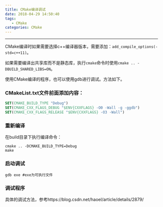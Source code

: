 ```yaml
---
title: CMake编译调试
date: 2018-04-29 14:50:40
tags:
   - CMake
categories: CMake
---
```


-----

CMake编译时如果需要选择c++编译器版本，需要添加：`add_compile_options(-std=c++11)`。

如果需要编译出共享库而不是静态库，执行`cmake`命令时使用`cmake .. -DBUILD_SHARED_LIBS=ON`。



使用CMake编译的程序，也可以使用gdb进行调试。方法如下。

### CMakeList.txt文件前面添加内容：

~~~cmake
SET(CMAKE_BUILD_TYPE "Debug") 
SET(CMAKE_CXX_FLAGS_DEBUG "$ENV{CXXFLAGS} -O0 -Wall -g -ggdb")
SET(CMAKE_CXX_FLAGS_RELEASE "$ENV{CXXFLAGS} -O3 -Wall")
~~~

### 重新编译

在build目录下执行编译命令：

~~~shell
cmake .. -DCMAKE_BUILD_TYPE=Debug
make
~~~

### 启动调试

~~~shell
gdb exe #exe为可执行文件
~~~

### 调试程序

具体的调试方法，参考https://blog.csdn.net/haoel/article/details/2879/

